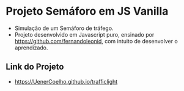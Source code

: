 # Projeto Semáforo em JS Vanilla
 - Simulação de um Semáforo de tráfego.
 - Projeto desenvolvido em Javascript puro, ensinado por https://github.com/fernandoleonid, com intuito de desenvolver o aprendizado.


 ## Link do Projeto
  - https://UenerCoelho.github.io/trafficlight